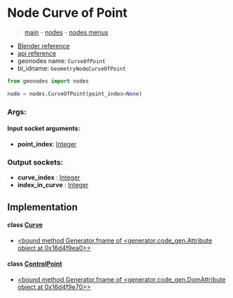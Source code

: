 # Node Curve of Point

> [main](../structure.md) - [nodes](nodes.md) - [nodes menus](nodes_menus.md)

- [Blender reference](https://docs.blender.org/manual/en/latest/modeling/geometry_nodes/curve_topology/curve_of_point.html)
- [api reference](https://docs.blender.org/api/current/bpy.types.GeometryNodeCurveOfPoint.html)
- geonodes name: `CurveOfPoint`
- bl_idname: `GeometryNodeCurveOfPoint`

```python
from geonodes import nodes

node = nodes.CurveOfPoint(point_index=None)
```

### Args:

#### Input socket arguments:

- **point_index**: [Integer](Integer.md)

### Output sockets:

- **curve_index** : [Integer](Integer.md)
- **index_in_curve** : [Integer](Integer.md)

## Implementation

#### class [Curve](Curve.md)

 - [<bound method Generator.fname of <generator.code_gen.Attribute object at 0x16d4f9ea0>>](Curve.md#curve_of_point)
#### class [ControlPoint](ControlPoint.md)

 - [<bound method Generator.fname of <generator.code_gen.DomAttribute object at 0x16d4f9e70>>](ControlPoint.md#curve)
